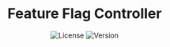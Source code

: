 <div id="title" align="center">
  <h1>Feature Flag Controller</h1>
</div>

<div id="badges" align="center">
  
  ![License](https://img.shields.io/github/license/georgejrdev/Feature-Flag-Controller.svg)
  ![Version](https://img.shields.io/badge/version-1.0.0-53918E.svg)

</div>